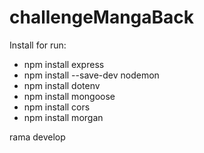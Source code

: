 # challengeMangaBack

Install for run:

- npm install express
- npm install --save-dev nodemon  
- npm install dotenv   
- npm install mongoose  
- npm install cors
- npm install morgan

rama develop